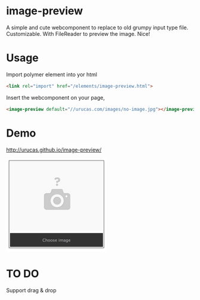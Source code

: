 image-preview
============

A simple and cute webcomponent to replace to old grumpy input type file. Customizable. With FileReader to preview the image. Nice!

Usage
=====

Import polymer element into yor html
```html
<link rel="import" href="/elements/image-preview.html">
```

Insert the webcomponent on your page,
```html
<image-preview default="//urucas.com/images/no-image.jpg"></image-preview>
```

Demo
====
<a href="http://urucas.github.io/image-preview/">http://urucas.github.io/image-preview/</a>

<img src="https://raw.githubusercontent.com/Urucas/image-preview/master/image-preview-screen.png" />


TO DO
===== 
Support drag & drop
